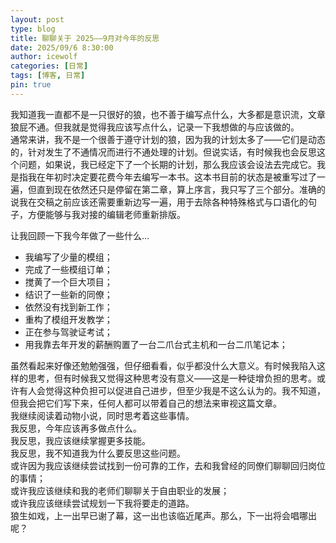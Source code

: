 ```yaml
---
layout: post
type: blog
title: 聊聊关于 2025——9月对今年的反思
date: 2025/09/6 8:30:00
author: icewolf
categories: [日常]
tags: [博客, 日常]
pin: true
---
```


我知道我一直都不是一只很好的狼，也不善于编写点什么，大多都是意识流，文章狼屁不通。但我就是觉得我应该写点什么，记录一下我想做的与应该做的。  
通常来讲，我不是一个很善于遵守计划的狼，因为我的计划太多了——它们是动态的，针对发生了不通情况而进行不通处理的计划。但说实话，有时候我也会反思这个问题，如果说，我已经定下了一个长期的计划，那么我应该会设法去完成它。我是指我在年初时决定要花费今年去编写一本书。这本书目前的状态是被重写过了一遍，但直到现在依然还只是停留在第二章，算上序言，我只写了三个部分。准确的说我在交稿之前应该还需要重新边写一遍，用于去除各种特殊格式与口语化的句子，方便能够与我对接的编辑老师重新排版。

让我回顾一下我今年做了一些什么…

-	我编写了少量的模组；
-	完成了一些模组订单；
-	搅黄了一个巨大项目；
-	结识了一些新的同僚；
-	依然没有找到新工作；
-	重构了模组开发教学；
-	正在参与驾驶证考试；
-	用我靠去年开发的薪酬购置了一台二爪台式主机和一台二爪笔记本；

虽然看起来好像还勉勉强强，但仔细看看，似乎都没什么大意义。有时候我陷入这样的思考，但有时候我又觉得这种思考没有意义——这是一种徒增负担的思考。或许有人会觉得这种负担可以促进自己进步，但至少我是不这么认为的。我不知道，但我会把它们写下来，任何人都可以带着自己的想法来审视这篇文章。  
我继续阅读着动物小说，同时思考着这些事情。  
我反思，今年应该再多做点什么。  
我反思，我应该继续掌握更多技能。  
我反思，我不知道我为什么要反思这些问题。  
或许因为我应该继续尝试找到一份可靠的工作，去和我曾经的同僚们聊聊回归岗位的事情；  
或许我应该继续和我的老师们聊聊关于自由职业的发展；  
或许我应该继续尝试规划一下我将要走的道路。  
狼生如戏，上一出早已谢了幕，这一出也该临近尾声。那么，下一出将会唱哪出呢？
